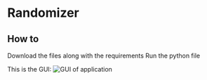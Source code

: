 ﻿# Randomizer

## How to
Download the files along with the requirements
Run the python file

This is the GUI:
![GUI of application]([https://doimages.nyc3.cdn.digitaloceanspaces.com/002Blog/0-BLOG-BANNERS/app_platform.png](https://i.ibb.co/tDkQDd7/random.png))
